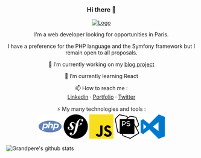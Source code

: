 <h3 align="center">Hi there 👋</h3>
          
<!--
**Grandpere/Grandpere** is a ✨ _special_ ✨ repository because its `README.md` (this file) appears on your GitHub profile.

Here are some ideas to get you started:

- 🔭 I’m currently working on ...
- 🌱 I’m currently learning ...
- 👯 I’m looking to collaborate on ...
- 🤔 I’m looking for help with ...
- 💬 Ask me about ...
- 📫 How to reach me: ...
- 😄 Pronouns: ...
- ⚡ Fun fact: ...
-->
<p align="center">
    <a href="https://github.com/Grandpere/">
        <img src="https://avatars0.githubusercontent.com/u/28756910?s=460&u=535a07ee23723005632b18161b825be0c2b71309&v=4" alt="Logo" width="120" height="120">
    </a>
    <p align="center">
      I'm a web developer looking for opportunities in Paris.
    </p>
    <p align="center">
      I have a preference for the PHP language and the Symfony framework but I remain open to all proposals.
    </p>
    <p align="center">
      🔭 I’m currently working on my <a href="https://github.com/Grandpere/blog">blog project</a>
    </p>
    <p align="center">
      🌱 I’m currently learning React
    </p>
    <p align="center">
      <span>📫 How to reach me :</span>
      <br />
      <a href="https://www.linkedin.com/in/lorenzomarozzo/">Linkedin</a>
      ·
      <a href="https://grandpere.github.io">Portfolio</a>
      ·
      <a href="https://twitter.com/LMarozzo">Twitter</a>
    </p>
    <p align="center">
      <span>⚡ My many technologies and tools :</span>
      <br />
      <img src="./assets/php.png" alt="PHP logo" />
      <img src="./assets/symfony.png" alt="Symfony logo" />
      <img src="./assets/javascript.png" alt="Javascript logo" />
      <img src="./assets/phpstorm.png" alt="PHPStorm logo" />
      <img src="./assets/vscode.png" alt="VScode logo" />
    </p>
</p>

![Grandpere's github stats](https://github-readme-stats.vercel.app/api?username=Grandpere&show_icons=true&title_color=fff&icon_color=79ff97&text_color=9f9f9f&bg_color=151515)

<!--
![visitors](https://visitor-badge.glitch.me/badge?page_id=Grandpere.Grandpere)
[![ReadMe Card](https://github-readme-stats.vercel.app/api/pin/?username=Grandpere&repo=grandpere.github.io)](https://github.com/Grandpere/grandpere.github.io)
-->
